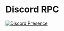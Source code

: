 # Discord RPC </br>
[![Discord Presence](https://lanyard.cnrad.dev/api/785963795834732656?idleMessage=afk%20or%20sleeping)](https://discord.com/users/385501118588911618)</br>
